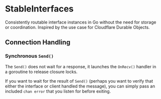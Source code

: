 # StableInterfaces

Consistently routable interface instances in Go without the need for storage or coordination. Inspired by the use case for Cloudflare Durable Objects.

## Connection Handling

### Synchronous `Send()`

The `Send()` does not wait for a response, it launches the `OnRecv()` handler in a goroutine to release closure locks.

If you want to wait for the result of `Send()` (perhaps you want to verify that either the interface or client handled the message), you can simply pass an included `chan error` that you listen for before exiting.